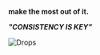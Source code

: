 **make the most out of it.**


***"CONSISTENCY IS KEY"***


![Drops](https://visitor-badge.glitch.me/badge?page_id=WhyGitHubb.WhyGitHubb&left_color=black&right_color=yellow)
